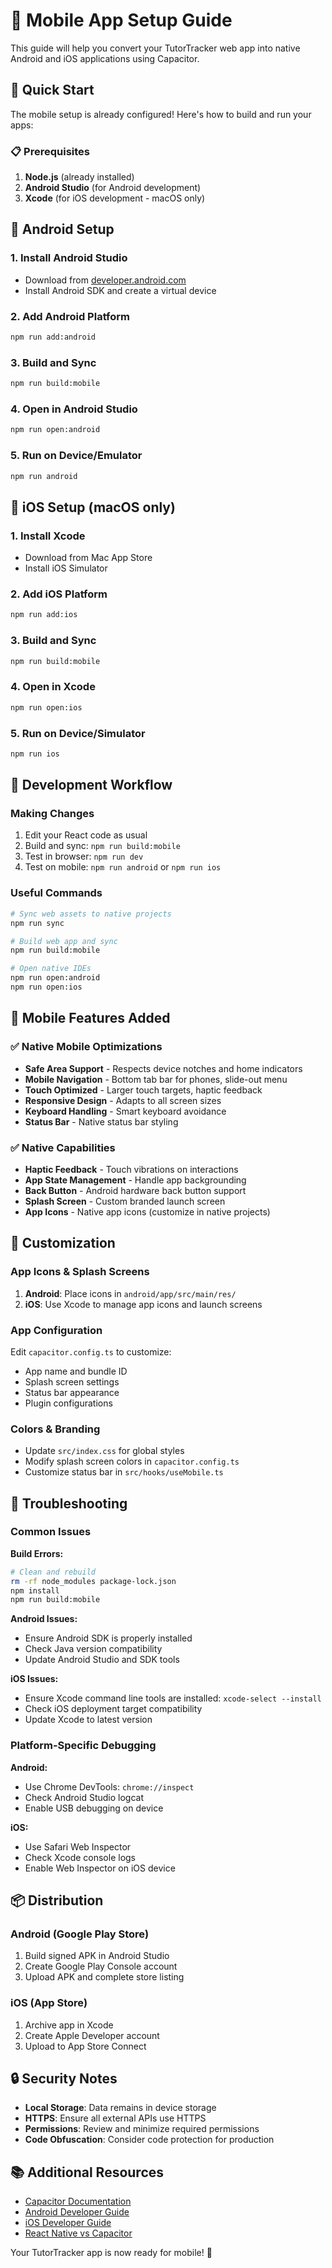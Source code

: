 # 📱 Mobile App Setup Guide

This guide will help you convert your TutorTracker web app into native Android and iOS applications using Capacitor.

## 🚀 Quick Start

The mobile setup is already configured! Here's how to build and run your apps:

### 📋 Prerequisites

1. **Node.js** (already installed)
2. **Android Studio** (for Android development)
3. **Xcode** (for iOS development - macOS only)

## 🤖 Android Setup

### 1. Install Android Studio
- Download from [developer.android.com](https://developer.android.com/studio)
- Install Android SDK and create a virtual device

### 2. Add Android Platform
```bash
npm run add:android
```

### 3. Build and Sync
```bash
npm run build:mobile
```

### 4. Open in Android Studio
```bash
npm run open:android
```

### 5. Run on Device/Emulator
```bash
npm run android
```

## 🍎 iOS Setup (macOS only)

### 1. Install Xcode
- Download from Mac App Store
- Install iOS Simulator

### 2. Add iOS Platform
```bash
npm run add:ios
```

### 3. Build and Sync
```bash
npm run build:mobile
```

### 4. Open in Xcode
```bash
npm run open:ios
```

### 5. Run on Device/Simulator
```bash
npm run ios
```

## 🔄 Development Workflow

### Making Changes
1. Edit your React code as usual
2. Build and sync: `npm run build:mobile`
3. Test in browser: `npm run dev`
4. Test on mobile: `npm run android` or `npm run ios`

### Useful Commands
```bash
# Sync web assets to native projects
npm run sync

# Build web app and sync
npm run build:mobile

# Open native IDEs
npm run open:android
npm run open:ios
```

## 📱 Mobile Features Added

### ✅ Native Mobile Optimizations
- **Safe Area Support** - Respects device notches and home indicators
- **Mobile Navigation** - Bottom tab bar for phones, slide-out menu
- **Touch Optimized** - Larger touch targets, haptic feedback
- **Responsive Design** - Adapts to all screen sizes
- **Keyboard Handling** - Smart keyboard avoidance
- **Status Bar** - Native status bar styling

### ✅ Native Capabilities
- **Haptic Feedback** - Touch vibrations on interactions
- **App State Management** - Handle app backgrounding
- **Back Button** - Android hardware back button support
- **Splash Screen** - Custom branded launch screen
- **App Icons** - Native app icons (customize in native projects)

## 🎨 Customization

### App Icons & Splash Screens
1. **Android**: Place icons in `android/app/src/main/res/`
2. **iOS**: Use Xcode to manage app icons and launch screens

### App Configuration
Edit `capacitor.config.ts` to customize:
- App name and bundle ID
- Splash screen settings
- Status bar appearance
- Plugin configurations

### Colors & Branding
- Update `src/index.css` for global styles
- Modify splash screen colors in `capacitor.config.ts`
- Customize status bar in `src/hooks/useMobile.ts`

## 🔧 Troubleshooting

### Common Issues

**Build Errors:**
```bash
# Clean and rebuild
rm -rf node_modules package-lock.json
npm install
npm run build:mobile
```

**Android Issues:**
- Ensure Android SDK is properly installed
- Check Java version compatibility
- Update Android Studio and SDK tools

**iOS Issues:**
- Ensure Xcode command line tools are installed: `xcode-select --install`
- Check iOS deployment target compatibility
- Update Xcode to latest version

### Platform-Specific Debugging

**Android:**
- Use Chrome DevTools: `chrome://inspect`
- Check Android Studio logcat
- Enable USB debugging on device

**iOS:**
- Use Safari Web Inspector
- Check Xcode console logs
- Enable Web Inspector on iOS device

## 📦 Distribution

### Android (Google Play Store)
1. Build signed APK in Android Studio
2. Create Google Play Console account
3. Upload APK and complete store listing

### iOS (App Store)
1. Archive app in Xcode
2. Create Apple Developer account
3. Upload to App Store Connect

## 🔒 Security Notes

- **Local Storage**: Data remains in device storage
- **HTTPS**: Ensure all external APIs use HTTPS
- **Permissions**: Review and minimize required permissions
- **Code Obfuscation**: Consider code protection for production

## 📚 Additional Resources

- [Capacitor Documentation](https://capacitorjs.com/docs)
- [Android Developer Guide](https://developer.android.com/guide)
- [iOS Developer Guide](https://developer.apple.com/documentation/)
- [React Native vs Capacitor](https://capacitorjs.com/docs/getting-started/with-ionic)

Your TutorTracker app is now ready for mobile! 🎉